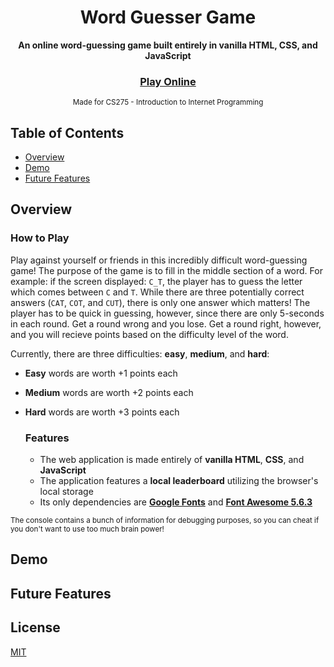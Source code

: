 <div align="center">
  <h1>Word Guesser Game</h1>
</div>
<div align="center">
  <strong>An online word-guessing game built entirely in vanilla HTML, CSS, and JavaScript</strong>
</div>
<div align="center">
  <h3>
    <a href="https://averybuehler.github.io/CS275-Final-Project/" target="_blank">
      Play Online
    </a>
  </h3>
</div>
<div align="center">
  <sub>Made for CS275 - Introduction to Internet Programming</sub>
</div>

## Table of Contents
- [Overview](#overview)
- [Demo](#demo)
- [Future Features](#future-features)

## Overview
  ### How to Play
  Play against yourself or friends in this incredibly difficult word-guessing game! The purpose of the game is to fill in the middle section of a word. For example: if the screen displayed: `C_T`, the player has to guess the letter which comes between `C` and `T`. While there are three potentially correct answers (`CAT`, `COT`, and `CUT`), there is only one answer which matters! The player has to be quick in guessing, however, since there are only 5-seconds in each round. Get a round wrong and you lose. Get a round right, however, and you will recieve points based on the difficulty level of the word. 
  
Currently, there are three difficulties: **easy**, **medium**, and **hard**:
- **Easy** words are worth +1 points each
- **Medium** words are worth +2 points each
- **Hard** words are worth +3 points each


  ### Features
    - The web application is made entirely of **vanilla HTML**, **CSS**, and **JavaScript**
    - The application features a  **local leaderboard** utilizing the browser's local storage
    - Its only dependencies are **[Google Fonts](https://fonts.google.com/)** and **[Font Awesome 5.6.3](https://fontawesome.com/)**

<sub>The console contains a bunch of information for debugging purposes, so you can cheat if you don't want to use too much brain power! </sub>
## Demo

## Future Features

## License
[MIT](https://tldrlegal.com/license/mit-license)
